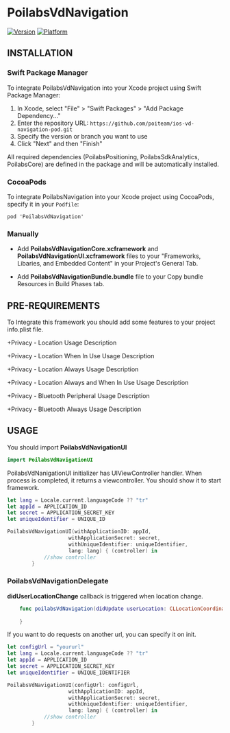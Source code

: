 # PoilabsVdNavigation
[![Version](https://img.shields.io/cocoapods/v/PoilabsVdNavigation.svg?style=flat)](https://cocoapods.org/pods/PoilabsVdNavigation)
[![Platform](https://img.shields.io/cocoapods/p/PoilabsVdNavigation.svg?style=flat)](https://cocoapods.org/pods/PoilabsVdNavigation)

## INSTALLATION

### Swift Package Manager

To integrate PoilabsVdNavigation into your Xcode project using Swift Package Manager:

1. In Xcode, select "File" > "Swift Packages" > "Add Package Dependency..."
2. Enter the repository URL: `https://github.com/poiteam/ios-vd-navigation-pod.git`
3. Specify the version or branch you want to use
4. Click "Next" and then "Finish"

All required dependencies (PoilabsPositioning, PoilabsSdkAnalytics, PoilabsCore) are defined in the package and will be automatically installed.

### CocoaPods

To integrate PoilabsNavigation into your Xcode project using CocoaPods, specify it in your `Podfile`:

``` curl
pod 'PoilabsVdNavigation'
```
	
### Manually

* Add **PoilabsVdNavigationCore.xcframework** and **PoilabsVdNavigationUI.xcframework** files to your "Frameworks, Libaries, and Embedded Content" in your Project's General Tab.

* Add **PoilabsVdNavigationBundle.bundle** file to your Copy bundle Resources in Build Phases tab.


## PRE-REQUIREMENTS

To Integrate this framework you should add some features to your project info.plist file.

+Privacy - Location Usage Description

+Privacy - Location When In Use Usage Description

+Privacy - Location Always Usage Description

+Privacy - Location Always and When In Use Usage Description

+Privacy - Bluetooth Peripheral Usage Description

+Privacy - Bluetooth Always Usage Description

## USAGE

You should import **PoilabsVdNavigationUI**

``` Swift
import PoilabsVdNavigationUI
```

PoilabsVdNanigationUI initializer has UIViewController handler. When process is completed, it returns a viewcontroller. You should show it to start framework.


``` Swift
let lang = Locale.current.languageCode ?? "tr"
let appId = APPLICATION_ID
let secret = APPLICATION_SECRET_KEY
let uniqueIdentifier = UNIQUE_ID

PoilabsVdNavigationUI(withApplicationID: appId, 
					withApplicationSecret: secret, 
					withUniqueIdentifier: uniqueIdentifier, 
					lang: lang) { (controller) in
            //show controller
        }
```


### PoilabsVdNavigationDelegate

**didUserLocationChange** callback is triggered when location change.

```swift
    func poilabsVdNavigation(didUpdate userLocation: CLLocationCoordinate2D) {
    
    }
```

If you want to do requests on another url, you can specify it on init.



``` Swift
let configUrl = "yoururl"
let lang = Locale.current.languageCode ?? "tr"
let appId = APPLICATION_ID
let secret = APPLICATION_SECRET_KEY
let uniqueIdentifier = UNIQUE_IDENTIFIER

PoilabsVdNavigationUI(configUrl: configUrl, 
					withApplicationID: appId, 
					withApplicationSecret: secret, 
					withUniqueIdentifier: uniqueIdentifier, 
					lang: lang) { (controller) in
            //show controller
        }
```


